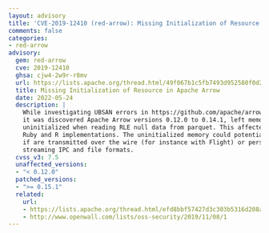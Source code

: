 ```yaml
---
layout: advisory
title: 'CVE-2019-12410 (red-arrow): Missing Initialization of Resource in Apache Arrow'
comments: false
categories:
- red-arrow
advisory:
  gem: red-arrow
  cve: 2019-12410
  ghsa: cjw4-2w9r-r8mv
  url: https://lists.apache.org/thread.html/49f067b1c5fb7493d952580f0d2d032819ba351f7a78743c21126269@%3Cdev.arrow.apache.org%3E
  title: Missing Initialization of Resource in Apache Arrow
  date: 2022-05-24
  description: |
    While investigating UBSAN errors in https://github.com/apache/arrow/pull/5365
    it was discovered Apache Arrow versions 0.12.0 to 0.14.1, left memory Array data
    uninitialized when reading RLE null data from parquet. This affected the C++, Python,
    Ruby and R implementations. The uninitialized memory could potentially be shared
    if are transmitted over the wire (for instance with Flight) or persisted in the
    streaming IPC and file formats.
  cvss_v3: 7.5
  unaffected_versions:
  - "< 0.12.0"
  patched_versions:
  - ">= 0.15.1"
  related:
    url:
    - https://lists.apache.org/thread.html/efd8bbf57427d3c303b5316d208a335f8d0c0dbe0dc4c87cfa995073@%3Cannounce.apache.org%3E
    - http://www.openwall.com/lists/oss-security/2019/11/08/1
---
```

